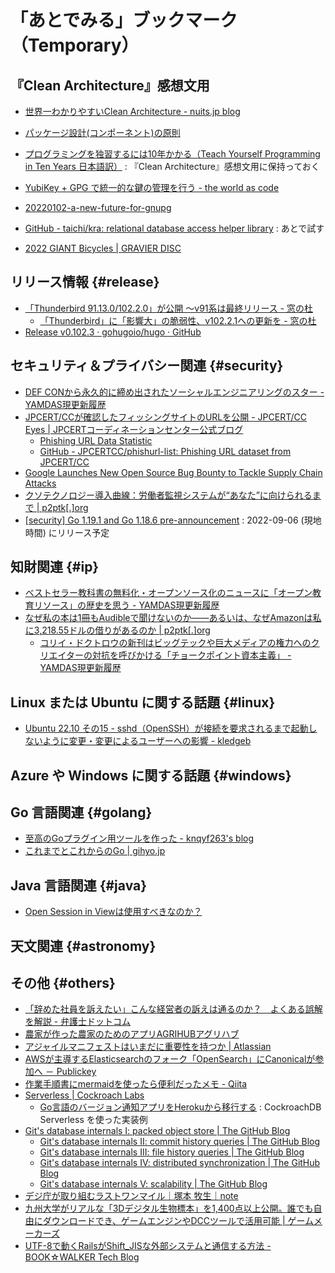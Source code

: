 # 「あとでみる」ブックマーク（Temporary）

## 『Clean Architecture』感想文用

- [世界一わかりやすいClean Architecture - nuits.jp blog](https://www.nuits.jp/entry/easiest-clean-architecture-2019-09)
- [パッケージ設計(コンポーネント)の原則](https://zenn.dev/uesho/articles/c819d53be1d6d9d120e8)
- [プログラミングを独習するには10年かかる（Teach Yourself Programming in Ten Years 日本語訳）](https://www.yamdas.org/column/technique/21-daysj.html) : 『Clean Architecture』感想文用に保持っておく

- [YubiKey + GPG で統一的な鍵の管理を行う - the world as code](https://chroju.dev/blog/yubikey_gpg_with_git_commit_signing_and_ssh)
- [20220102-a-new-future-for-gnupg](https://gnupg.org/blog/20220102-a-new-future-for-gnupg.html)

- [GitHub - taichi/kra: relational database access helper library](https://github.com/taichi/kra) : あとで試す

- [2022 GIANT Bicycles | GRAVIER DISC](https://www.giant.co.jp/giant22/bike_datail.php?p_id=00000045)

## リリース情報 {#release}

- [「Thunderbird 91.13.0/102.2.0」が公開 ～v91系は最終リリース - 窓の杜](https://forest.watch.impress.co.jp/docs/news/1434268.html)
  - [「Thunderbird」に「影響大」の脆弱性、v102.2.1への更新を - 窓の杜](https://forest.watch.impress.co.jp/docs/news/1436595.html)
- [Release v0.102.3 · gohugoio/hugo · GitHub](https://github.com/gohugoio/hugo/releases/tag/v0.102.3)

## セキュリティ＆プライバシー関連 {#security}

- [DEF CONから永久的に締め出されたソーシャルエンジニアリングのスター - YAMDAS現更新履歴](https://yamdas.hatenablog.com/entry/20220829/chris-hadnagy)
- [JPCERT/CCが確認したフィッシングサイトのURLを公開 - JPCERT/CC Eyes | JPCERTコーディネーションセンター公式ブログ](https://blogs.jpcert.or.jp/ja/2022/08/phishurl-list.html)
  - [Phishing URL Data Statistic](https://jpcertcc.github.io/phishurl-list/)
  - [GitHub - JPCERTCC/phishurl-list: Phishing URL dataset from JPCERT/CC](https://github.com/JPCERTCC/phishurl-list)
- [Google Launches New Open Source Bug Bounty to Tackle Supply Chain Attacks](https://thehackernews.com/2022/08/google-launches-new-open-source-bug.html)
- [クソテクノロジー導入曲線：労働者監視システムが“あなた”に向けられるまで | p2ptk[.]org](https://p2ptk.org/privacy/3814)
- [[security] Go 1.19.1 and Go 1.18.6 pre-announcement](https://groups.google.com/g/golang-announce/c/rlvRpp6WVVY) : 2022-09-06  (現地時間) にリリース予定

## 知財関連 {#ip}

- [ベストセラー教科書の無料化・オープンソース化のニュースに「オープン教育リソース」の歴史を思う - YAMDAS現更新履歴](https://yamdas.hatenablog.com/entry/20220829/openstax)
- [なぜ私の本は1冊もAudibleで聞けないのか――あるいは、なぜAmazonは私に3,218.55ドルの借りがあるのか | p2ptk[.]org](https://p2ptk.org/monopoly/antitrust/3821)
  - [コリイ・ドクトロウの新刊はビッグテックや巨大メディアの権力へのクリエイターの対抗を呼びかける「チョークポイント資本主義」 - YAMDAS現更新履歴](https://yamdas.hatenablog.com/entry/20220829/chokepoint-capitalism)

## Linux または Ubuntu に関する話題 {#linux}

- [Ubuntu 22.10 その15 - sshd（OpenSSH）が接続を要求されるまで起動しないように変更・変更によるユーザーへの影響 - kledgeb](https://kledgeb.blogspot.com/2022/09/ubuntu-2210-15-sshdopenssh.html)

## Azure や Windows に関する話題 {#windows}


## Go 言語関連 {#golang}

- [至高のGoプラグイン用ツールを作った - knqyf263's blog](https://knqyf263.hatenablog.com/entry/2022/08/30/052303)
- [これまでとこれからのGo | gihyo.jp](https://gihyo.jp/article/2022/08/tukinami-go-01)

## Java  言語関連 {#java}

- [Open Session in Viewは使用すべきなのか？](https://tosi-tech.net/2018/08/open-session-in-view-pattern/)

## 天文関連 {#astronomy}


## その他 {#others}

- [「辞めた社員を訴えたい」こんな経営者の訴えは通るのか？　よくある誤解を解説 - 弁護士ドットコム](https://www.bengo4.com/c_5/n_14906/)
- [農家が作った農家のためのアプリAGRIHUBアグリハブ](https://www.agrihub-solution.com/)
- [アジャイルマニフェストはいまだに重要性を持つか | Atlassian](https://www.atlassian.com/ja/agile/manifesto)
- [AWSが主導するElasticsearchのフォーク「OpenSearch」にCanonicalが参加へ － Publickey](https://www.publickey1.jp/blog/22/awselasticsearchopensearchcanonical.html)
- [作業手順書にmermaidを使ったら便利だったメモ - Qiita](https://qiita.com/watta10/items/f62d979242db1331d9a8)
- [Serverless | Cockroach Labs](https://www.cockroachlabs.com/lp/serverless-22/)
  - [Go言語のバージョン通知アプリをHerokuから移行する](https://zenn.dev/takokun/articles/6d7f76e0c27c8d) : CockroachDB Serverless を使った実装例
- [Git's database internals I: packed object store | The GitHub Blog](https://github.blog/2022-08-29-gits-database-internals-i-packed-object-store/)
  - [Git's database internals II: commit history queries | The GitHub Blog](https://github.blog/2022-08-30-gits-database-internals-ii-commit-history-queries/)
  - [Git's database internals III: file history queries | The GitHub Blog](https://github.blog/2022-08-31-gits-database-internals-iii-file-history-queries/)
  - [Git's database internals IV: distributed synchronization | The GitHub Blog](https://github.blog/2022-09-01-gits-database-internals-iv-distributed-synchronization/)
  - [Git's database internals V: scalability | The GitHub Blog](https://github.blog/2022-09-02-gits-database-internals-v-scalability/)
- [デジ庁が取り組むラストワンマイル｜塚本 牧生｜note](https://note.com/tsukamoto/n/n907f33488921)
- [九州大学がリアルな「3Dデジタル生物標本」を1,400点以上公開。誰でも自由にダウンロードでき、ゲームエンジンやDCCツールで活用可能 | ゲームメーカーズ](https://gamemakers.jp/article/2022_09_02_16230/)
- [UTF-8で動くRailsがShift_JISな外部システムと通信する方法 - BOOK☆WALKER Tech Blog](https://developers.bookwalker.jp/entry/2022/09/02/110000)

<!-- eof -->
